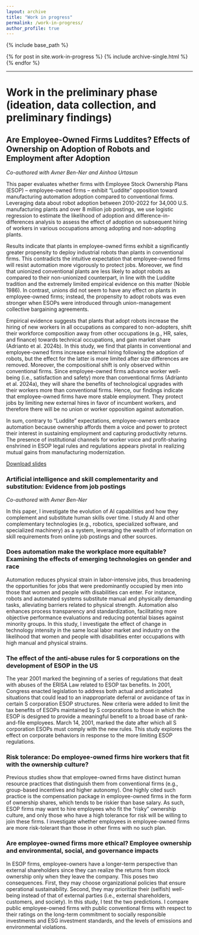 ```yaml
---
layout: archive
title: "Work in progress"
permalink: /work-in-progress/
author_profile: true
---
```


{% include base_path %}


{% for post in site.work-in-progress %}
  {% include archive-single.html %}
{% endfor %}

---

# Work in the preliminary phase (ideation, data collection, and preliminary findings)

## Are Employee-Owned Firms Luddites? Effects of Ownership on Adoption of Robots and Employment after Adoption

_Co-authored with Avner Ben-Ner and Ainhoa Urtasun_

This paper evaluates whether firms with Employee Stock Ownership Plans (ESOP) – employee-owned firms – exhibit “Luddite” opposition toward manufacturing automation adoption compared to conventional firms. Leveraging data about robot adoption between 2010-2022 for 34,000 U.S. manufacturing plants and over 8 million job postings, we use logistic regression to estimate the likelihood of adoption and difference-in-differences analysis to assess the effect of adoption on subsequent hiring of workers in various occupations among adopting and non-adopting plants. 

Results indicate that plants in employee-owned firms exhibit a significantly greater propensity to deploy industrial robots than plants in conventional firms. This contradicts the intuitive expectation that employee-owned firms will resist automation more vigorously to protect jobs. Moreover, we find that unionized conventional plants are less likely to adopt robots as compared to their non-unionized counterpart, in line with the Luddite tradition and the extremely limited empirical evidence on this matter (Noble 1986). In contrast, unions did not seem to have any effect on plants in employee-owned firms; instead, the propensity to adopt robots was even stronger when ESOPs were introduced through union-management collective bargaining agreements.  

Empirical evidence suggests that plants that adopt robots increase the hiring of new workers in all occupations as compared to non-adopters, shift their workforce composition away from other occupations (e.g., HR, sales, and finance) towards technical occupations, and gain market share (Adrianto et al. 2024b). In this study, we find that plants in conventional and employee-owned firms increase external hiring following the adoption of robots, but the effect for the latter is more limited after size differences are removed. Moreover, the compositional shift is only observed within conventional firms. Since employee-owned firms advance worker well-being (i.e., satisfaction and safety) more than conventional firms (Adrianto et al. 2024a), they will share the benefits of technological upgrades with their workers more than conventional firms. Hence, our findings indicate that employee-owned firms have more stable employment. They protect jobs by limiting new external hires in favor of incumbent workers, and therefore there will be no union or worker opposition against automation.

In sum, contrary to “Luddite” expectations, employee-owners embrace automation because ownership affords them a voice and power to protect their interest in sustaining employment and capturing productivity returns. The presence of institutional channels for worker voice and profit-sharing enshrined in ESOP legal rules and regulations appears pivotal in realizing mutual gains from manufacturing modernization.

[Download slides](files/Adrianto,%20Ben-Ner_Ownership%20and%20automation%20adoption.pdf)

### Artificial intelligence and skill complementarity and substitution: Evidence from job postings

_Co-authored with Avner Ben-Ner_

In this paper, I investigate the evolution of AI capabilities and how they complement and substitute human skills over time. I study AI and other complementary technologies (e.g., robotics, specialized software, and specialized machinery) as a system, leveraging the wealth of information on skill requirements from online job postings and other sources.

### Does automation make the workplace more equitable? Examining the effects of emerging technologies on gender and race

Automation reduces physical strain in labor-intensive jobs, thus broadening the opportunities for jobs that were predominantly occupied by men into those that women and people with disabilities can enter. For instance, robots and automated systems substitute manual and physically demanding tasks, alleviating barriers related to physical strength. Automation also enhances process transparency and standardization, facilitating more objective performance evaluations and reducing potential biases against minority groups. In this study, I investigate the effect of change in technology intensity in the same local labor market and industry on the likelihood that women and people with disabilities enter occupations with high manual and physical strains.

### The effect of the anti-abuse rules for S corporations on the development of ESOP in the US

The year 2001 marked the beginning of a series of regulations that dealt with abuses of the ERISA Law related to ESOP tax benefits. In 2001, Congress enacted legislation to address both actual and anticipated situations that could lead to an inappropriate deferral or avoidance of tax in certain S corporation ESOP structures. New criteria were added to limit the tax benefits of ESOPs maintained by S corporations to those in which the ESOP is designed to provide a meaningful benefit to a broad base of rank-and-file employees. March 14, 2001, marked the date after which all S corporation ESOPs must comply with the new rules. This study explores the effect on corporate behaviors in response to the more limiting ESOP regulations.
   
### Risk tolerance: Do employee-owned firms hire workers that fit with the ownership culture?

Previous studies show that employee-owned firms have distinct human resource practices that distinguish them from conventional firms (e.g., group-based incentives and higher autonomy). One highly cited such practice is the compensation package in employee-owned firms in the form of ownership shares, which tends to be riskier than base salary. As such, ESOP firms may want to hire employees who fit the “risky” ownership culture, and only those who have a high tolerance for risk will be willing to join these firms. I investigate whether employees in employee-owned firms are more risk-tolerant than those in other firms with no such plan.

### Are employee-owned firms more ethical? Employee ownership and environmental, social, and governance impacts

In ESOP firms, employee-owners have a longer-term perspective than external shareholders since they can realize the returns from stock ownership only when they leave the company. This poses two consequences. First, they may choose organizational policies that ensure operational sustainability. Second, they may prioritize their (selfish) well-being instead of that of external parties (i.e., external shareholders, customers, and society). In this study, I test the two predictions. I compare public employee-owned firms with public conventional firms with respect to their ratings on the long-term commitment to socially responsible investments and ESG investment standards, and the levels of emissions and environmental violations.
